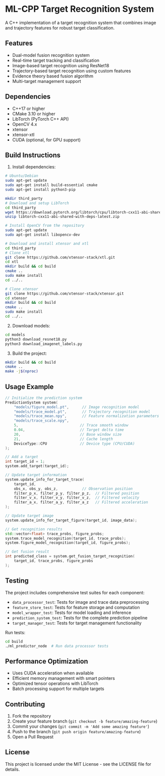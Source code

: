 # ML-CPP Target Recognition System

A C++ implementation of a target recognition system that combines image and trajectory features for robust target classification.

## Features

- Dual-model fusion recognition system
- Real-time target tracking and classification
- Image-based target recognition using ResNet18
- Trajectory-based target recognition using custom features
- Evidence theory based fusion algorithm
- Multi-target management support


## Dependencies

- C++17 or higher
- CMake 3.10 or higher
- LibTorch (PyTorch C++ API)
- OpenCV 4.x
- xtensor
- xtensor-xtl
- CUDA (optional, for GPU support)

## Build Instructions

1. Install dependencies:
```bash
# Ubuntu/Debian
sudo apt-get update
sudo apt-get install build-essential cmake
sudo apt-get install python3-pip

mkdir third_party
# Download and setup LibTorch
cd third_party
wget https://download.pytorch.org/libtorch/cpu/libtorch-cxx11-abi-shared-with-deps-latest.zip
unzip libtorch-cxx11-abi-shared-with-deps-latest.zip

# Install OpenCV from the repository
sudo apt-get update
sudo apt-get install libopencv-dev

# Download and install xtensor and xtl
cd third_party
# Clone xtl
git clone https://github.com/xtensor-stack/xtl.git
cd xtl
mkdir build && cd build
cmake ..
sudo make install
cd ../..

# Clone xtensor
git clone https://github.com/xtensor-stack/xtensor.git
cd xtensor
mkdir build && cd build
cmake ..
sudo make install
cd ../..
```

2. Download models:
```bash
cd models
python3 download_resnet18.py
python3 download_imagenet_labels.py
```

3. Build the project:
```bash
mkdir build && cd build
cmake ..
make -j$(nproc)
```

## Usage Example

```cpp
// Initialize the prediction system
PredictionSystem system(
    "models/figure_model.pt",      // Image recognition model
    "models/trace_model.pt",       // Trajectory recognition model
    "models/trace_mean.npy",       // Feature normalization parameters
    "models/trace_scale.npy",
    5,                            // Trace smooth window
    0.04,                         // Target delta time
    20,                           // Base window size
    21,                           // Cache length
    DeviceType::CPU               // Device type (CPU/CUDA)
);

// Add a target
int target_id = 1;
system.add_target(target_id);

// Update target information
system.update_info_for_target_trace(
    target_id,
    obs_x, obs_y, obs_z,           // Observation position
    filter_p_x, filter_p_y, filter_p_z,  // Filtered position
    filter_v_x, filter_v_y, filter_v_z,  // Filtered velocity
    filter_a_x, filter_a_y, filter_a_z   // Filtered acceleration
);

// Update target image
system.update_info_for_target_figure(target_id, image_data);

// Get recognition results
std::vector<float> trace_probs, figure_probs;
system.trace_model_recognition(target_id, trace_probs);
system.figure_model_recognition(target_id, figure_probs);

// Get fusion result
int predicted_class = system.get_fusion_target_recognition(
    target_id, trace_probs, figure_probs
);
```

## Testing

The project includes comprehensive test suites for each component:

- `data_processor_test`: Tests for image and trace data preprocessing
- `feature_store_test`: Tests for feature storage and computation
- `model_wrapper_test`: Tests for model loading and inference
- `prediction_system_test`: Tests for the complete prediction pipeline
- `target_manager_test`: Tests for target management functionality

Run tests:
```bash
cd build
./ml_predictor_node  # Run data processor tests
```

## Performance Optimization

- Uses CUDA acceleration when available
- Efficient memory management with smart pointers
- Optimized tensor operations with LibTorch
- Batch processing support for multiple targets

## Contributing

1. Fork the repository
2. Create your feature branch (`git checkout -b feature/amazing-feature`)
3. Commit your changes (`git commit -m 'Add some amazing feature'`)
4. Push to the branch (`git push origin feature/amazing-feature`)
5. Open a Pull Request

## License

This project is licensed under the MIT License - see the LICENSE file for details.

